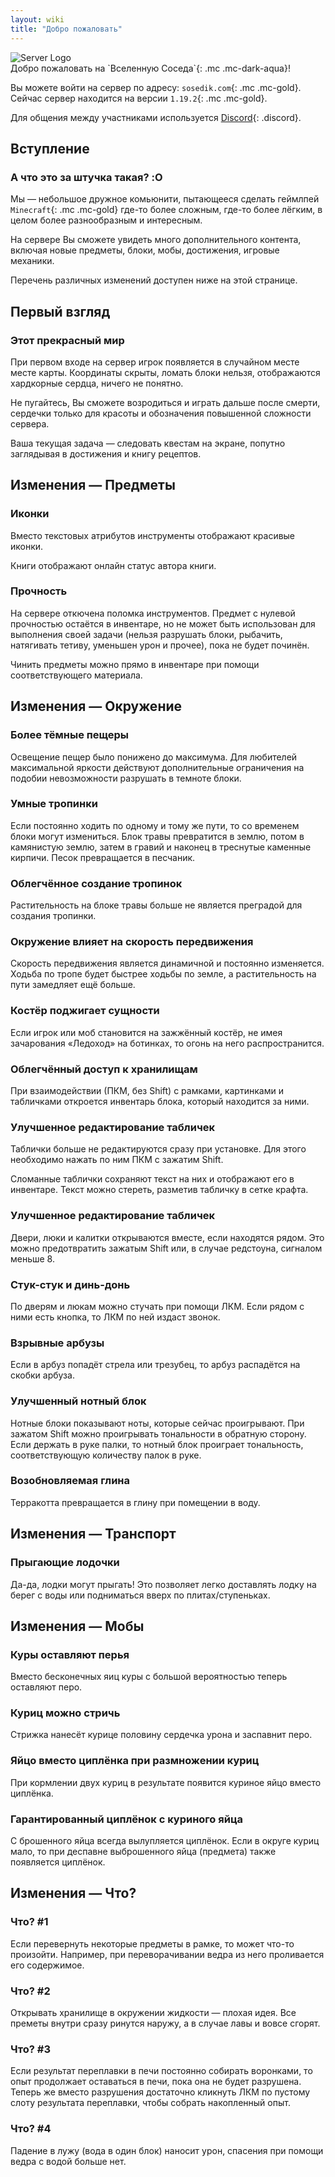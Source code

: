 ```yaml
---
layout: wiki
title: "Добро пожаловать"
---
```


<img src="{{baseurl}}/assets/server_logo.png" alt="Server Logo" class="server-logo">

<div markdown="1" class="welcome">
Добро пожаловать на `Вселенную Соседа`{: .mc .mc-dark-aqua}!

Вы можете войти на сервер по адресу: `sosedik.com`{: .mc .mc-gold}. Сейчас сервер находится на версии `1.19.2`{: .mc .mc-gold}.

Для общения между участниками используется [Discord](https://discord.io/sosedik){: .discord}.
</div>



## Вступление

### А что это за штучка такая? :O
Мы — небольшое дружное комьюнити, пытающееся сделать геймлпей `Minecraft`{: .mc .mc-gold} где-то более сложным, где-то более лёгким, в целом более разнообразным и интересным.

На сервере Вы сможете увидеть много дополнительного контента, включая новые предметы, блоки, мобы, достижения, игровые механики.

Перечень различных изменений доступен ниже на этой странице.

## Первый взгляд

### Этот прекрасный мир
При первом входе на сервер игрок появляется в случайном месте месте карты. Координаты скрыты, ломать блоки нельзя, отображаются хардкорные сердца, ничего не понятно.

Не пугайтесь, Вы сможете возродиться и играть дальше после смерти, сердечки только для красоты и обозначения повышенной сложности сервера.

Ваша текущая задача — следовать квестам на экране, попутно заглядывая в достижения и книгу рецептов.



## Изменения — Предметы

### Иконки
Вместо текстовых атрибутов инструменты отображают красивые иконки.

Книги отображают онлайн статус автора книги.

### Прочность
На сервере откючена поломка инструментов. Предмет с нулевой прочностью остаётся в инвентаре, но не может быть использован для выполнения своей задачи (нельзя разрушать блоки, рыбачить, натягивать тетиву, уменьшен урон и прочее), пока не будет починён.

Чинить предметы можно прямо в инвентаре при помощи соответствующего материала.



## Изменения — Окружение

### Более тёмные пещеры
Освещение пещер было понижено до максимума. Для любителей максимальной яркости действуют дополнительные ограничения на подобии невозможности разрушать в темноте блоки.

### Умные тропинки
Если постоянно ходить по одному и тому же пути, то со временем блоки могут измениться. Блок травы превратится в землю, потом в камянистую землю, затем в гравий и наконец в треснутые каменные кирпичи. Песок превращается в песчаник.

### Облегчённое создание тропинок
Растительность на блоке травы больше не является преградой для создания тропинки.

### Окружение влияет на скорость передвижения
Скорость передвижения является динамичной и постоянно изменяется. Ходьба по тропе будет быстрее ходьбы по земле, а растительность на пути замедляет ещё больше.

### Костёр поджигает сущности
Если игрок или моб становится на зажжённый костёр, не имея зачарования «Ледоход» на ботинках, то огонь на него распространится.

### Облегчённый доступ к хранилищам
При взаимодействии (ПКМ, без Shift) с рамками, картинками и табличками откроется инвентарь блока, который находится за ними.

### Улучшенное редактирование табличек
Таблички больше не редактируются сразу при установке. Для этого необходимо нажать по ним ПКМ с зажатим Shift.

Сломанные таблички сохраняют текст на них и отображают его в инвентаре. Текст можно стереть, разметив табличку в сетке крафта.

### Улучшенное редактирование табличек
Двери, люки и калитки открываются вместе, если находятся рядом. Это можно предотвратить зажатым Shift или, в случае редстоуна, сигналом меньше 8.

### Стук-стук и динь-донь
По дверям и люкам можно стучать при помощи ЛКМ. Если рядом с ними есть кнопка, то ЛКМ по ней издаст звонок.

### Взрывные арбузы
Если в арбуз попадёт стрела или трезубец, то арбуз распадётся на скобки арбуза.

### Улучшенный нотный блок
Нотные блоки показывают ноты, которые сейчас проигрывают. При зажатом Shift можно проигрывать тональности в обратную сторону. Если держать в руке палки, то нотный блок проиграет тональность, соответствующую количеству палок в руке.

### Возобновляемая глина
Терракотта превращается в глину при помещении в воду.



## Изменения — Транспорт

### Прыгающие лодочки
Да-да, лодки могут прыгать! Это позволяет легко доставлять лодку на берег с воды или подниматься вверх по плитах/ступеньках.



## Изменения — Мобы

### Куры оставляют перья
Вместо бесконечных яиц куры с большой вероятностью теперь оставляют перо.

### Куриц можно стричь
Стрижка нанесёт курице половину сердечка урона и заспавнит перо.

### Яйцо вместо циплёнка при размножении куриц
При кормлении двух куриц в результате появится куриное яйцо вместо циплёнка.

### Гарантированный циплёнок с куриного яйца
С брошенного яйца всегда вылупляется циплёнок. Если в округе куриц мало, то при деспавне выброшенного яйца (предмета) также появляется циплёнок.



## Изменения — Что?

### Что? #1
Если перевернуть некоторые предметы в рамке, то может что-то произойти. Например, при переворачивании ведра из него проливается его содержимое.

### Что? #2
Открывать хранилище в окружении жидкости — плохая идея. Все преметы внутри сразу ринутся наружу, а в случае лавы и вовсе сгорят.

### Что? #3
Если результат переплавки в печи постоянно собирать воронками, то опыт продолжает оставаться в печи, пока она не будет разрушена. Теперь же вместо разрушения достаточно кликнуть ЛКМ по пустому слоту результата переплавки, чтобы собрать накопленный опыт.

### Что? #4
Падение в лужу (вода в один блок) наносит урон, спасения при помощи ведра с водой больше нет.
